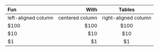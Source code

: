 | Fun                  | With                 | Tables               |
| :------------------- | -------------------: |:--------------------:|
| left-aligned column  | centered column      | right-aligned column |
| $100                 | $100                 | $100                 |
| $10                  | $10                  | $10                  |
| $1                   | $1                   | $1                   |
